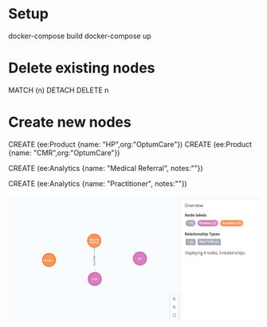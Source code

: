 # Setup
docker-compose build
docker-compose up

# Delete existing nodes
MATCH (n) DETACH DELETE n

# Create new nodes
CREATE (ee:Product {name: "HP",org:"OptumCare"})
CREATE (ee:Product {name: "CMR",org:"OptumCare"})

CREATE (ee:Analytics {name: "Medical Referral", notes:""})

CREATE (ee:Analytics {name: "Practitioner", notes:""})

![alt text](https://github.com/nafisdev/zudio/blob/main/poc.jpg?raw=true)
